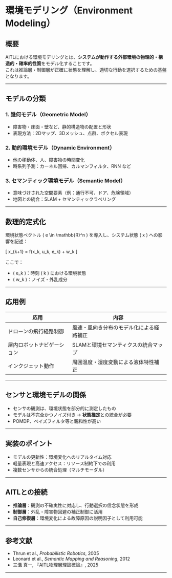 # 環境モデリング（Environment Modeling）

## 概要

AITLにおける環境モデリングとは、**システムが動作する外部環境の物理的・構造的・確率的性質**をモデル化することです。  
これは推論層・制御層が正確に状態を理解し、適切な行動を選択するための基盤となります。

---

## モデルの分類

### 1. 幾何モデル（Geometric Model）

- 障害物・床面・壁など、静的構造物の配置と形状  
- 表現方法：2Dマップ、3Dメッシュ、点群、ボクセル表現

### 2. 動的環境モデル（Dynamic Environment）

- 他の移動体、人、障害物の時間変化  
- 時系列予測：カーネル回帰、カルマンフィルタ、RNN など

### 3. セマンティック環境モデル（Semantic Model）

- 意味づけされた空間要素（例：通行不可、ドア、危険領域）  
- 地図との統合：SLAM + セマンティックラベリング

---

## 数理的定式化

環境状態ベクトル \( e \in \mathbb{R}^n \) を導入し、システム状態 \( x \) への影響を記述：

\[
x_{k+1} = f(x_k, u_k, e_k) + w_k
\]

ここで：

- \( e_k \)：時刻 \( k \) における環境状態  
- \( w_k \)：ノイズ・外乱成分

---

## 応用例

| 応用 | 内容 |
|------|------|
| ドローンの飛行経路制御 | 風速・風向き分布のモデル化による経路補正 |
| 屋内ロボットナビゲーション | SLAMと環境セマンティクスの統合マップ |
| インクジェット動作 | 周囲温度・湿度変動による液体特性補正 |

---

## センサと環境モデルの関係

- センサの観測は、環境状態を部分的に測定したもの  
- モデルは不完全かつノイズ付き → **状態推定**との統合が必要  
- POMDP、ベイズフィルタ等と親和性が高い

---

## 実装のポイント

- モデルの更新性：環境変化へのリアルタイム対応  
- 軽量表現と高速アクセス：リソース制約下での利用  
- 複数センサからの統合処理（マルチモーダル）

---

## AITLとの接続

- **推論層**：観測の不確実性に対応し、行動選択の信念状態を形成  
- **制御層**：外乱・障害物回避の補正制御に活用  
- **自己修復層**：環境変化による故障原因の説明因子として利用可能

---

## 参考文献

- Thrun et al., *Probabilistic Robotics*, 2005  
- Leonard et al., *Semantic Mapping and Reasoning*, 2012  
- 三溝 真一, 『AITL物理層理論概論』, 2025

---
